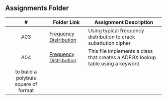 ##  Assignments Folder

|   #   | Folder Link | Assignment Description |
| :---: | ----------- | ---------------------- |
|   A03    |    <a href="https://github.com/semeionj/4663-Cryptography-SemeionStafford/tree/master/Assignments/A03 ">Frequency Distribution</a>        |         Using typical frequency distribution to crack substtution cipher               |
|   A04    |    <a href="https://github.com/semeionj/4663-Cryptography-SemeionStafford/tree/master/Assignments/A04 ">Frequency Distribution</a>        |         This file implements a class that creates a ADFGX lookup table using a keyword
    to build a polybuis square of format               |
